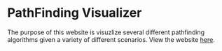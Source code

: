 # PathFinding Visualizer

The purpose of this website is visuzlize several different pathfinding algorithms given a variety of different scenarios. View the website [here](ethankeystone.github.io).
